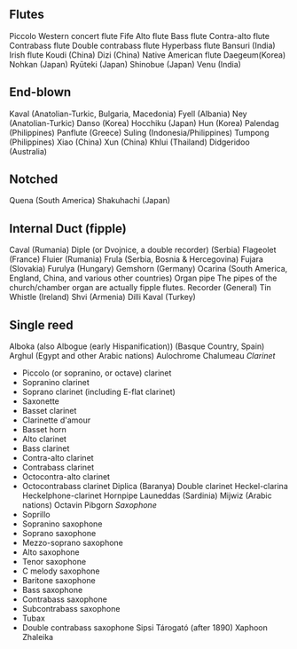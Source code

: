 ## Flutes

Piccolo
Western concert flute
Fife
Alto flute
Bass flute
Contra-alto flute
Contrabass flute
Double contrabass flute
Hyperbass flute
Bansuri (India)
Irish flute
Koudi (China)
Dizi (China)
Native American flute
Daegeum(Korea)
Nohkan (Japan)
Ryūteki (Japan)
Shinobue (Japan)
Venu (India)

## End-blown

Kaval (Anatolian-Turkic, Bulgaria, Macedonia)
Fyell (Albania)
Ney (Anatolian-Turkic)
Danso (Korea)
Hocchiku (Japan)
Hun (Korea)
Palendag (Philippines)
Panflute (Greece)
Suling (Indonesia/Philippines)
Tumpong (Philippines)
Xiao (China)
Xun (China)
Khlui (Thailand)
Didgeridoo (Australia)

## Notched

Quena (South America)
Shakuhachi (Japan)

## Internal Duct (fipple)

Caval (Rumania)
Diple (or Dvojnice, a double recorder) (Serbia)
Flageolet (France)
Fluier (Rumania)
Frula (Serbia, Bosnia & Hercegovina)
Fujara (Slovakia)
Furulya (Hungary)
Gemshorn (Germany)
Ocarina (South America, England, China, and various other countries)
Organ pipe The pipes of the church/chamber organ are actually fipple flutes.
Recorder (General)
Tin Whistle (Ireland)
Shvi (Armenia)
Dilli Kaval (Turkey)

## Single reed

Alboka (also Albogue (early Hispanification)) (Basque Country, Spain)
Arghul (Egypt and other Arabic nations)
Aulochrome
Chalumeau
*Clarinet*
- Piccolo (or sopranino, or octave) clarinet
- Sopranino clarinet
- Soprano clarinet (including E-flat clarinet)
- Saxonette
- Basset clarinet
- Clarinette d'amour
- Basset horn
- Alto clarinet
- Bass clarinet
- Contra-alto clarinet
- Contrabass clarinet
- Octocontra-alto clarinet
- Octocontrabass clarinet
Diplica (Baranya)
Double clarinet
Heckel-clarina
Heckelphone-clarinet
Hornpipe
Launeddas (Sardinia)
Mijwiz (Arabic nations)
Octavin
Pibgorn
*Saxophone*
- Soprillo
- Sopranino saxophone
- Soprano saxophone
- Mezzo-soprano saxophone
- Alto saxophone
- Tenor saxophone
- C melody saxophone
- Baritone saxophone
- Bass saxophone
- Contrabass saxophone
- Subcontrabass saxophone
- Tubax
- Double contrabass saxophone
Sipsi
Tárogató (after 1890)
Xaphoon
Zhaleika
